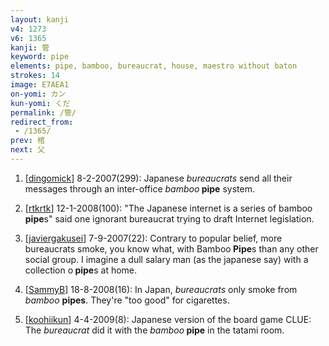 ```yaml
---
layout: kanji
v4: 1273
v6: 1365
kanji: 管
keyword: pipe
elements: pipe, bamboo, bureaucrat, house, maestro without baton
strokes: 14
image: E7AEA1
on-yomi: カン
kun-yomi: くだ
permalink: /管/
redirect_from:
 - /1365/
prev: 棺
next: 父
---
```


1) [<a href="http://kanji.koohii.com/profile/dingomick">dingomick</a>] 8-2-2007(299): Japanese <em>bureaucrats</em> send all their messages through an inter-office <em>bamboo</em><strong> pipe</strong> system.

2) [<a href="http://kanji.koohii.com/profile/rtkrtk">rtkrtk</a>] 12-1-2008(100): &quot;The Japanese internet is a series of bamboo<strong> pipe</strong>s&quot; said one ignorant bureaucrat trying to draft Internet legislation.

3) [<a href="http://kanji.koohii.com/profile/javiergakusei">javiergakusei</a>] 7-9-2007(22): Contrary to popular belief, more bureaucrats smoke, you know what, with Bamboo<strong> Pipe</strong>s than any other social group. I imagine a dull salary man (as the japanese say) with a collection o<strong> pipe</strong>s at home.

4) [<a href="http://kanji.koohii.com/profile/SammyB">SammyB</a>] 18-8-2008(16): In Japan, <em>bureaucrats</em> only smoke from <em>bamboo</em> <strong>pipes</strong>. They&#039;re &quot;too good&quot; for cigarettes.

5) [<a href="http://kanji.koohii.com/profile/koohiikun">koohiikun</a>] 4-4-2009(8): Japanese version of the board game CLUE: The <em>bureaucrat</em> did it with the <em>bamboo</em><strong> pipe</strong> in the tatami room.

